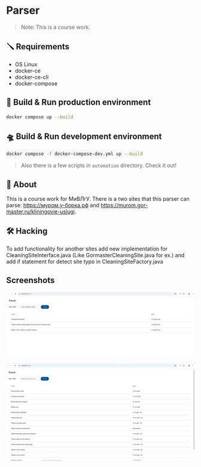 # Parser

> Note: This is a course work.

## 🪛 Requirements

* OS Linux
* docker-ce
* docker-ce-cli
* docker-compose

## 🚀 Build & Run production environment

```sh
docker compose up --build
```

## 🛸 Build & Run development environment

```sh
docker compose -f docker-compose-dev.yml up --build
```

> Also there is a few scripts in `automation` directory. Check it out!

## 📌 About

This is a course work for МиВЛгУ. There is a two sites that this parser can parse: https://муром.у-борка.рф and https://murom.gor-master.ru/kliningovie-uslugi.

## 🛠️ Hacking

To add functionality for another sites add new implementation for CleaningSiteInterface.java (Like GormasterCleaningSite.java for ex.) and add if statement for detect site typo in CleaningSiteFactory.java 

## Screenshots

![Alt text](assets/image_2025-05-28_12-50-15.png)

![Alt text](<assets/image_2025-05-28_12-50-15 (2).png>)